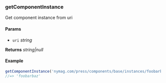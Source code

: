 ### getComponentInstance

Get component instance from uri

#### Params

* `uri` _string_

**Returns** _string|null_

#### Example

```js
getComponentInstance('nymag.com/press/components/base/instances/foobarbaz@published')
//=> 'foobarbaz'

```
